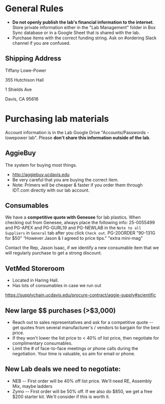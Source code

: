 # General Rules

* **Do not openly publish the lab's financial information to the internet**. Store private information either in the "Lab Management" folder in Box Sync database or in a Google Sheet that is shared with the lab. 
* Purchase items with the correct funding string. Ask on #ordering Slack channel if you are confused. 

## Shipping Address
Tiffany Lowe-Power

355 Hutchison Hall

1 Shields Ave

Davis, CA 95616

# Purchasing lab materials
Account information is in the Lab Google Drive "Accounts/Passwords - lowepower lab". Please **don't share this information outside of the lab**. 

## AggieBuy
The system for buying most things. 
* http://aggiebuy.ucdavis.edu
* Be very careful that you are buying the correct item. 
* Note: Primers will be cheaper & faster if you order them through IDT.com directly with our lab account. 

## Consumables
We have a **competitive quote with Genesee** for lab plastics. 
When checking out from Genesee, always place the following info:  25-0055499 and PG-APEX and PG-GURL19 and PG-NEWLAB in the `Note to all Suppliers` in `General` tab after you click `Check out`.
PG-20ORDER
"90-131G for $50"
“However Jason & I agreed to price tips."
"extra mini-mag" 

Contact the Rep, Jason Isaac, if we identify a new consumable item that we will regularly purchase to get a strong discount. 

## VetMed Storeroom 
* Located in Haring Hall.  
* Has lots of consumables in case we run out

https://supplychain.ucdavis.edu/procure-contract/aggie-supply#scientific

## New large $$ purchases (>$3,000)
* Reach out to sales representatives and ask for a competitive quote -- get quotes from several manufacturer's / vendors to bargain for the best price.
* If they won't lower the list price to < 40% of list price, then negotiate for complimentary consumables. 
* Limit the # of face-to-face meetings or phone calls during the negotiation.  Your time is valuable, so aim for email or phone. 

## New Lab deals we need to negotiate:
* NEB -- First order will be 40% off list price.  We'll need RE, Assembly Mix, maybe ladders
* Zymo -- First order will be 50% off. If we also do $850, we get a free $200 starter kit.  We'll consider if this is worth it. 